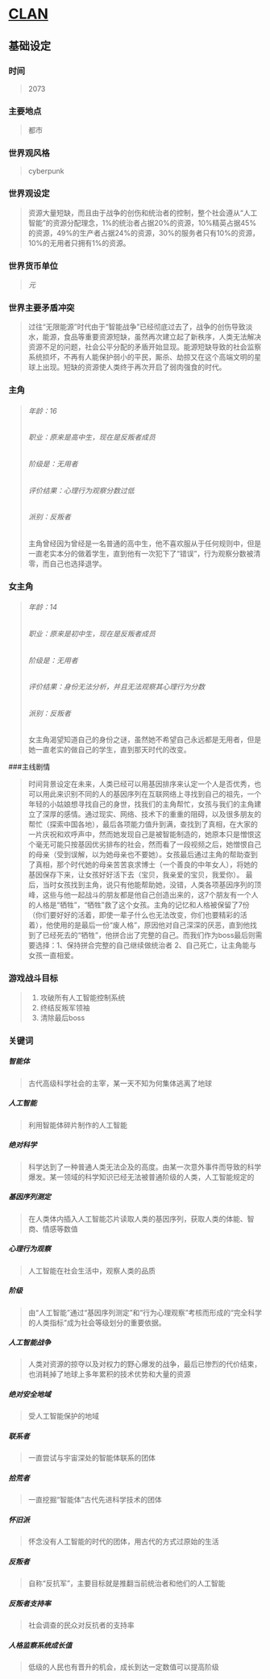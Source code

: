 # [CLAN](http://)
## 基础设定
### 时间
> 2073

### 主要地点
> 都市

### 世界观风格
> cyberpunk

### 世界观设定
> 资源大量短缺，而且由于战争的创伤和统治者的控制，整个社会遵从“人工智能”的资源分配理念，1%的统治者占据20%的资源，10%精英占据45%的资源，49%的生产者占据24%的资源，30%的服务者只有10%的资源，10%的无用者只拥有1%的资源。

### 世界货币单位
> *元*

### 世界主要矛盾冲突
> 过往“无限能源”时代由于“智能战争”已经彻底过去了，战争的创伤导致淡水，能源，食品等重要资源短缺，虽然再次建立起了新秩序，人类无法解决资源不足的问题，社会公平分配的矛盾开始显现。能源短缺导致的社会监察系统损坏，不再有人能保护弱小的平民，厮杀、劫掠又在这个高端文明的星球上出现。短缺的资源使人类终于再次开启了弱肉强食的时代。

### 主角
> ###### 年龄：16
> ###### 职业：原来是高中生，现在是反叛者成员
> ###### 阶级是：无用者
> ###### 评价结果：心理行为观察分数过低
> ###### 派别：反叛者
> 主角曾经因为曾经是一名普通的高中生，他不喜欢服从于任何规则中，但是一直老实本分的做着学生，直到他有一次犯下了“错误”，行为观察分数被清零，而自己也选择退学。

### 女主角
> ###### 年龄：14
> ###### 职业：原来是初中生，现在是反叛者成员
> ###### 阶级是：无用者
> ###### 评价结果：身份无法分析，并且无法观察其心理行为分数
> ###### 派别：反叛者
> 女主角渴望知道自己的身份之谜，虽然她不希望自己永远都是无用者，但是她一直老实的做自己的学生，直到那天时代的改变。

###主线剧情
> 时间背景设定在未来，人类已经可以用基因排序来认定一个人是否优秀，也可以用此来识别不同的人的基因序列在互联网络上寻找到自己的祖先，一个年轻的小姑娘想寻找自己的身世，找我们的主角帮忙，女孩与我们的主角建立了深厚的感情。通过现实、网络、技术下的重重的阻碍，以及很多朋友的帮忙（探索中国各地），最后各项能力值升到满，查找到了真相，在大家的一片庆祝和欢呼声中，然而她发现自己是被智能制造的，她原本只是憎恨这个毫无可能只按基因优劣排布的社会，然而看了一段视频之后，她憎恨自己的母亲（受到误解，以为她母亲也不要她）。女孩最后通过主角的帮助查到了真相，那个时代她的母亲苦苦哀求博士（一个善良的中年女人），将她的基因保存下来，让女孩好好活下去（宝贝，我亲爱的宝贝，我爱你）。
> 最后，当时女孩找到主角，说只有他能帮助她，没错，人类各项基因序列的顶峰，这些与他一起战斗的朋友都是他自己创造出来的，这7个朋友有一个人的人格是“牺牲”，“牺牲”救了这个女孩。主角的记忆和人格被保留了7份（你们要好好的活着，即使一辈子什么也无法改变，你们也要精彩的活着），他使用的是最后一份“废人格”，原因他对自己深深的厌恶，直到他找到了已经死去的“牺牲”，他拼合出了完整的自己。而我们作为boss最后则需要选择：1、保持拼合完整的自己继续做统治者 2、自己死亡，让主角能与女孩一直相爱。

### 游戏战斗目标
> 1. 攻破所有人工智能控制系统
> 2. 终结反叛军领袖
> 3. 清除最后boss

### 关键词
##### 智能体
> 古代高级科学社会的主宰，某一天不知为何集体逃离了地球

##### 人工智能
> 利用智能体碎片制作的人工智能

##### 绝对科学
> 科学达到了一种普通人类无法企及的高度。由某一次意外事件而导致的科学爆发。某一领域的科学知识已经无法被普通阶级的人类，人工智能规定的

##### 基因序列测定
> 在人类体内插入人工智能芯片读取人类的基因序列，获取人类的体能、智商、情感等数值

##### 心理行为观察
> 人工智能在社会生活中，观察人类的品质

##### 阶级
> 由“人工智能”通过“基因序列测定”和“行为心理观察”考核而形成的“完全科学的人类指标”成为社会等级划分的重要依据。

##### 人工智能战争
> 人类对资源的掠夺以及对权力的野心爆发的战争，最后已惨烈的代价结束，也消耗掉了地球上多年累积的技术优势和大量的资源

##### 绝对安全地域
> 受人工智能保护的地域

##### 联系者
> 一直尝试与宇宙深处的智能体联系的团体

##### 拾荒者
> 一直挖掘“智能体”古代先进科学技术的团体

##### 怀旧派
> 怀念没有人工智能的时代的团体，用古代的方式过原始的生活

##### 反叛者
> 自称“反抗军”，主要目标就是推翻当前统治者和他们的人工智能

##### 反叛者支持率
> 社会调查的民众对反抗者的支持率

##### 人格监察系统成长值
> 低级的人民也有晋升的机会，成长到达一定数值可以提高阶级
